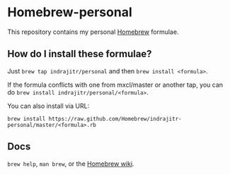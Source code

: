 Homebrew-personal
=================
This repository contains my personal [Homebrew][home] formulae.

How do I install these formulae?
--------------------------------
Just `brew tap indrajitr/personal` and then `brew install <formula>`.

If the formula conflicts with one from mxcl/master or another tap, you can do
`brew install indrajitr/personal/<formula>`.

You can also install via URL:

```
brew install https://raw.github.com/Homebrew/indrajitr-personal/master/<formula>.rb
```

Docs
----
`brew help`, `man brew`, or the [Homebrew wiki][wiki].

[home]:http://github.com/mxcl/homebrew
[wiki]:http://wiki.github.com/mxcl/homebrew
